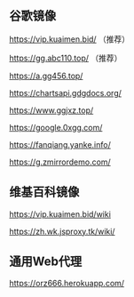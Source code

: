 ## 谷歌镜像

https://vip.kuaimen.bid/
（推荐）

https://gg.abc110.top/
（推荐）

https://a.gg456.top/

https://chartsapi.gdgdocs.org/

https://www.ggjxz.top/

https://google.0xgg.com/

https://fanqiang.yanke.info/

https://g.zmirrordemo.com/

## 维基百科镜像

https://vip.kuaimen.bid/wiki

https://zh.wk.jsproxy.tk/wiki/

## 通用Web代理

https://orz666.herokuapp.com/
